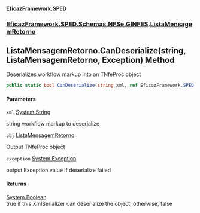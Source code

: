 #### [EficazFramework.SPED](EficazFrameworkSPED.md 'EficazFramework SPED')
### [EficazFramework.SPED.Schemas.NFSe.GINFES](EficazFramework.SPED.Schemas.NFSe.GINFES.md 'EficazFramework.SPED.Schemas.NFSe.GINFES').[ListaMensagemRetorno](EficazFramework.SPED.Schemas.NFSe.GINFES/ListaMensagemRetorno.md 'EficazFramework.SPED.Schemas.NFSe.GINFES.ListaMensagemRetorno')

## ListaMensagemRetorno.CanDeserialize(string, ListaMensagemRetorno, Exception) Method

Deserializes workflow markup into an TNfeProc object

```csharp
public static bool CanDeserialize(string xml, ref EficazFramework.SPED.Schemas.NFSe.GINFES.ListaMensagemRetorno obj, ref System.Exception exception);
```
#### Parameters

<a name='EficazFramework.SPED.Schemas.NFSe.GINFES.ListaMensagemRetorno.CanDeserialize(string,EficazFramework.SPED.Schemas.NFSe.GINFES.ListaMensagemRetorno,System.Exception).xml'></a>

`xml` [System.String](https://docs.microsoft.com/en-us/dotnet/api/System.String 'System.String')

string workflow markup to deserialize

<a name='EficazFramework.SPED.Schemas.NFSe.GINFES.ListaMensagemRetorno.CanDeserialize(string,EficazFramework.SPED.Schemas.NFSe.GINFES.ListaMensagemRetorno,System.Exception).obj'></a>

`obj` [ListaMensagemRetorno](EficazFramework.SPED.Schemas.NFSe.GINFES/ListaMensagemRetorno.md 'EficazFramework.SPED.Schemas.NFSe.GINFES.ListaMensagemRetorno')

Output TNfeProc object

<a name='EficazFramework.SPED.Schemas.NFSe.GINFES.ListaMensagemRetorno.CanDeserialize(string,EficazFramework.SPED.Schemas.NFSe.GINFES.ListaMensagemRetorno,System.Exception).exception'></a>

`exception` [System.Exception](https://docs.microsoft.com/en-us/dotnet/api/System.Exception 'System.Exception')

output Exception value if deserialize failed

#### Returns
[System.Boolean](https://docs.microsoft.com/en-us/dotnet/api/System.Boolean 'System.Boolean')  
true if this XmlSerializer can deserialize the object; otherwise, false